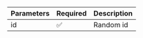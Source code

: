 | Parameters 	| Required 	                | Description           	|
|------------	|----------	                |-----------------------	|
| id    	    | :white_check_mark:      	| Random id 	            |